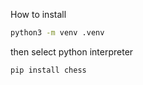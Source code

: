 How to install

```bash
python3 -m venv .venv
```

then select python interpreter

```bash
pip install chess
```
